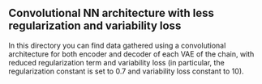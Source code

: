 ## Convolutional NN architecture with less regularization and variability loss

In this directory you can find data gathered using a convolutional
architecture for both encoder and decoder of each VAE of the chain,
with reduced regularization term and variability loss (in particular, 
the regularization constant is set to 0.7 and variability loss 
constant to 10).
